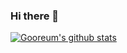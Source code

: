### Hi there 👋

[![Gooreum's github stats](https://github-readme-stats.vercel.app/api?username=Gooreum)](https://github.com/anuraghazra/github-readme-stats)
<!--
**Gooreum/Gooreum** is a ✨ _special_ ✨ repository because its `README.md` (this file) appears on your GitHub profile.

Here are some ideas to get you started:

- 🔭 I’m currently working on ...
- 🌱 I’m currently learning ...
- 👯 I’m looking to collaborate on ...
- 🤔 I’m looking for help with ...
- 💬 Ask me about ...
- 📫 How to reach me: ...
- 😄 Pronouns: ...
- ⚡ Fun fact: ...
-->
